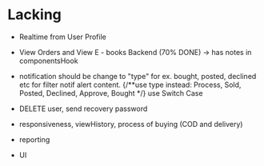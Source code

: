 # Lacking

- Realtime from User Profile

- View Orders and View E - books Backend (70% DONE) -> has notes in componentsHook
- notification should be change to "type" for ex. bought, posted, declined etc for filter notif alert content.  {/**use type instead: Process, Sold, Posted, Declined, Approve, Bought */} use Switch Case

- DELETE user, send recovery password 

- responsiveness, viewHistory, process of buying (COD and delivery)
- reporting
- UI